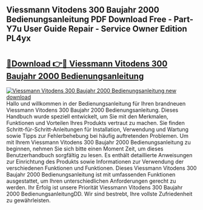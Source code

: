## Viessmann Vitodens 300 Baujahr 2000 Bedienungsanleitung PDF Download Free - Part-Y7u User Guide Repair - Service Owner Edition PL4yx

# <h2><a href="http://df3tj2.blite.top/?on=Viessmann+Vitodens+300+Baujahr+2000+Bedienungsanleitung">🔗Download 👉🔴 Viessmann Vitodens 300 Baujahr 2000 Bedienungsanleitung</a></h2>

[![Viessmann Vitodens 300 Baujahr 2000 Bedienungsanleitung new download](https://i.imgur.com/lujVjoI.png)](http://df3tj2.blite.top/?on=Viessmann+Vitodens+300+Baujahr+2000+Bedienungsanleitung)
Hallo und willkommen in der Bedienungsanleitung für Ihren brandneuen Viessmann Vitodens 300 Baujahr 2000 Bedienungsanleitung. Dieses Handbuch wurde speziell entwickelt, um Sie mit den Merkmalen, Funktionen und Vorteilen Ihres Produkts vertraut zu machen. Sie finden Schritt-für-Schritt-Anleitungen für Installation, Verwendung und Wartung sowie Tipps zur Fehlerbehebung bei häufig auftretenden Problemen. Um mit Ihrem Viessmann Vitodens 300 Baujahr 2000 Bedienungsanleitung zu beginnen, nehmen Sie sich bitte einen Moment Zeit, um dieses Benutzerhandbuch sorgfältig zu lesen. Es enthält detaillierte Anweisungen zur Einrichtung des Produkts sowie Informationen zur Verwendung der verschiedenen Funktionen und Funktionen. Dieses Viessmann Vitodens 300 Baujahr 2000 Bedienungsanleitung ist mit umfassenden Funktionen ausgestattet, um Ihren unterschiedlichen Anforderungen gerecht zu werden. Ihr Erfolg ist unsere Priorität Viessmann Vitodens 300 Baujahr 2000 BedienungsanleitungDD. Wir sind bestrebt, Ihre vollste Zufriedenheit zu gewährleisten.
